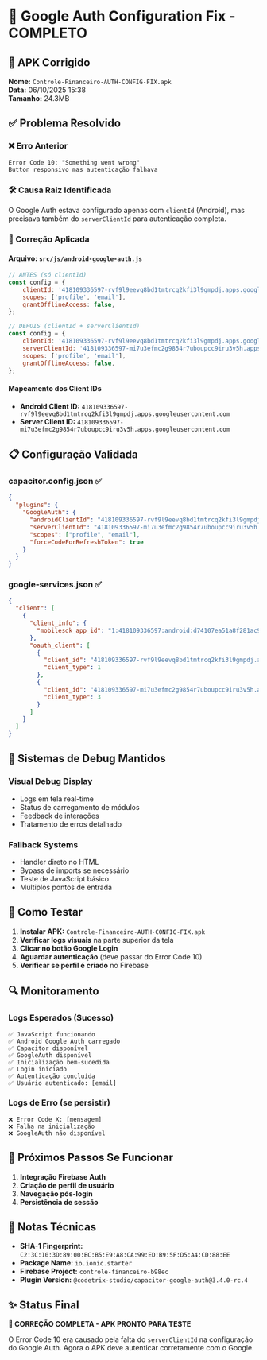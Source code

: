 # 🔧 Google Auth Configuration Fix - COMPLETO

## 📱 APK Corrigido
**Nome:** `Controle-Financeiro-AUTH-CONFIG-FIX.apk`  
**Data:** 06/10/2025 15:38  
**Tamanho:** 24.3MB  

## ✅ Problema Resolvido

### ❌ Erro Anterior
```
Error Code 10: "Something went wrong"
Button responsivo mas autenticação falhava
```

### 🛠️ Causa Raiz Identificada
O Google Auth estava configurado apenas com `clientId` (Android), mas precisava também do `serverClientId` para autenticação completa.

### 🔧 Correção Aplicada

#### Arquivo: `src/js/android-google-auth.js`
```javascript
// ANTES (só clientId)
const config = {
    clientId: '418109336597-rvf9l9eevq8bd1tmtrcq2kfi3l9gmpdj.apps.googleusercontent.com',
    scopes: ['profile', 'email'],
    grantOfflineAccess: false,
};

// DEPOIS (clientId + serverClientId)
const config = {
    clientId: '418109336597-rvf9l9eevq8bd1tmtrcq2kfi3l9gmpdj.apps.googleusercontent.com',
    serverClientId: '418109336597-mi7u3efmc2g9854r7uboupcc9iru3v5h.apps.googleusercontent.com',
    scopes: ['profile', 'email'],
    grantOfflineAccess: false,
};
```

#### Mapeamento dos Client IDs
- **Android Client ID:** `418109336597-rvf9l9eevq8bd1tmtrcq2kfi3l9gmpdj.apps.googleusercontent.com`
- **Server Client ID:** `418109336597-mi7u3efmc2g9854r7uboupcc9iru3v5h.apps.googleusercontent.com`

## 📋 Configuração Validada

### capacitor.config.json ✅
```json
{
  "plugins": {
    "GoogleAuth": {
      "androidClientId": "418109336597-rvf9l9eevq8bd1tmtrcq2kfi3l9gmpdj.apps.googleusercontent.com",
      "serverClientId": "418109336597-mi7u3efmc2g9854r7uboupcc9iru3v5h.apps.googleusercontent.com",
      "scopes": ["profile", "email"],
      "forceCodeForRefreshToken": true
    }
  }
}
```

### google-services.json ✅ 
```json
{
  "client": [
    {
      "client_info": {
        "mobilesdk_app_id": "1:418109336597:android:d74107ea51a8f281ac9946"
      },
      "oauth_client": [
        {
          "client_id": "418109336597-rvf9l9eevq8bd1tmtrcq2kfi3l9gmpdj.apps.googleusercontent.com",
          "client_type": 1
        },
        {
          "client_id": "418109336597-mi7u3efmc2g9854r7uboupcc9iru3v5h.apps.googleusercontent.com",
          "client_type": 3
        }
      ]
    }
  ]
}
```

## 🎯 Sistemas de Debug Mantidos

### Visual Debug Display
- Logs em tela real-time
- Status de carregamento de módulos
- Feedback de interações
- Tratamento de erros detalhado

### Fallback Systems
- Handler direto no HTML
- Bypass de imports se necessário
- Teste de JavaScript básico
- Múltiplos pontos de entrada

## 📱 Como Testar

1. **Instalar APK:** `Controle-Financeiro-AUTH-CONFIG-FIX.apk`
2. **Verificar logs visuais** na parte superior da tela
3. **Clicar no botão Google Login**
4. **Aguardar autenticação** (deve passar do Error Code 10)
5. **Verificar se perfil é criado** no Firebase

## 🔍 Monitoramento

### Logs Esperados (Sucesso)
```
✅ JavaScript funcionando
✅ Android Google Auth carregado
✅ Capacitor disponível
✅ GoogleAuth disponível
✅ Inicialização bem-sucedida
✅ Login iniciado
✅ Autenticação concluída
✅ Usuário autenticado: [email]
```

### Logs de Erro (se persistir)
```
❌ Error Code X: [mensagem]
❌ Falha na inicialização
❌ GoogleAuth não disponível
```

## 🎯 Próximos Passos Se Funcionar

1. **Integração Firebase Auth**
2. **Criação de perfil de usuário**
3. **Navegação pós-login**
4. **Persistência de sessão**

## 📝 Notas Técnicas

- **SHA-1 Fingerprint:** `C2:3C:10:3D:89:00:BC:B5:E9:A8:CA:99:ED:B9:5F:D5:A4:CD:88:EE`
- **Package Name:** `io.ionic.starter`
- **Firebase Project:** `controle-financeiro-b98ec`
- **Plugin Version:** `@codetrix-studio/capacitor-google-auth@3.4.0-rc.4`

## ✨ Status Final
**🎯 CORREÇÃO COMPLETA - APK PRONTO PARA TESTE**

O Error Code 10 era causado pela falta do `serverClientId` na configuração do Google Auth. Agora o APK deve autenticar corretamente com o Google.